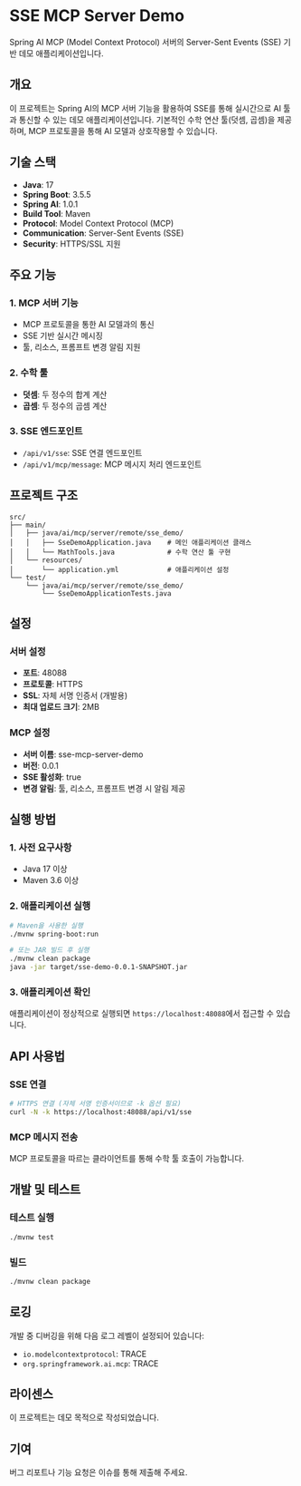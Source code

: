 # SSE MCP Server Demo

Spring AI MCP (Model Context Protocol) 서버의 Server-Sent Events (SSE) 기반 데모 애플리케이션입니다.

## 개요

이 프로젝트는 Spring AI의 MCP 서버 기능을 활용하여 SSE를 통해 실시간으로 AI 툴과 통신할 수 있는 데모 애플리케이션입니다. 기본적인 수학 연산 툴(덧셈, 곱셈)을 제공하며, MCP 프로토콜을 통해 AI 모델과 상호작용할 수 있습니다.

## 기술 스택

- **Java**: 17
- **Spring Boot**: 3.5.5
- **Spring AI**: 1.0.1
- **Build Tool**: Maven
- **Protocol**: Model Context Protocol (MCP)
- **Communication**: Server-Sent Events (SSE)
- **Security**: HTTPS/SSL 지원

## 주요 기능

### 1. MCP 서버 기능
- MCP 프로토콜을 통한 AI 모델과의 통신
- SSE 기반 실시간 메시징
- 툴, 리소스, 프롬프트 변경 알림 지원

### 2. 수학 툴
- **덧셈**: 두 정수의 합계 계산
- **곱셈**: 두 정수의 곱셈 계산

### 3. SSE 엔드포인트
- `/api/v1/sse`: SSE 연결 엔드포인트
- `/api/v1/mcp/message`: MCP 메시지 처리 엔드포인트

## 프로젝트 구조

```
src/
├── main/
│   ├── java/ai/mcp/server/remote/sse_demo/
│   │   ├── SseDemoApplication.java    # 메인 애플리케이션 클래스
│   │   └── MathTools.java             # 수학 연산 툴 구현
│   └── resources/
│       └── application.yml            # 애플리케이션 설정
└── test/
    └── java/ai/mcp/server/remote/sse_demo/
        └── SseDemoApplicationTests.java
```

## 설정

### 서버 설정
- **포트**: 48088
- **프로토콜**: HTTPS
- **SSL**: 자체 서명 인증서 (개발용)
- **최대 업로드 크기**: 2MB

### MCP 설정
- **서버 이름**: sse-mcp-server-demo
- **버전**: 0.0.1
- **SSE 활성화**: true
- **변경 알림**: 툴, 리소스, 프롬프트 변경 시 알림 제공

## 실행 방법

### 1. 사전 요구사항
- Java 17 이상
- Maven 3.6 이상

### 2. 애플리케이션 실행

```bash
# Maven을 사용한 실행
./mvnw spring-boot:run

# 또는 JAR 빌드 후 실행
./mvnw clean package
java -jar target/sse-demo-0.0.1-SNAPSHOT.jar
```

### 3. 애플리케이션 확인
애플리케이션이 정상적으로 실행되면 `https://localhost:48088`에서 접근할 수 있습니다.

## API 사용법

### SSE 연결
```bash
# HTTPS 연결 (자체 서명 인증서이므로 -k 옵션 필요)
curl -N -k https://localhost:48088/api/v1/sse
```

### MCP 메시지 전송
MCP 프로토콜을 따르는 클라이언트를 통해 수학 툴 호출이 가능합니다.

## 개발 및 테스트

### 테스트 실행
```bash
./mvnw test
```

### 빌드
```bash
./mvnw clean package
```

## 로깅

개발 중 디버깅을 위해 다음 로그 레벨이 설정되어 있습니다:
- `io.modelcontextprotocol`: TRACE
- `org.springframework.ai.mcp`: TRACE

## 라이센스

이 프로젝트는 데모 목적으로 작성되었습니다.

## 기여

버그 리포트나 기능 요청은 이슈를 통해 제출해 주세요.